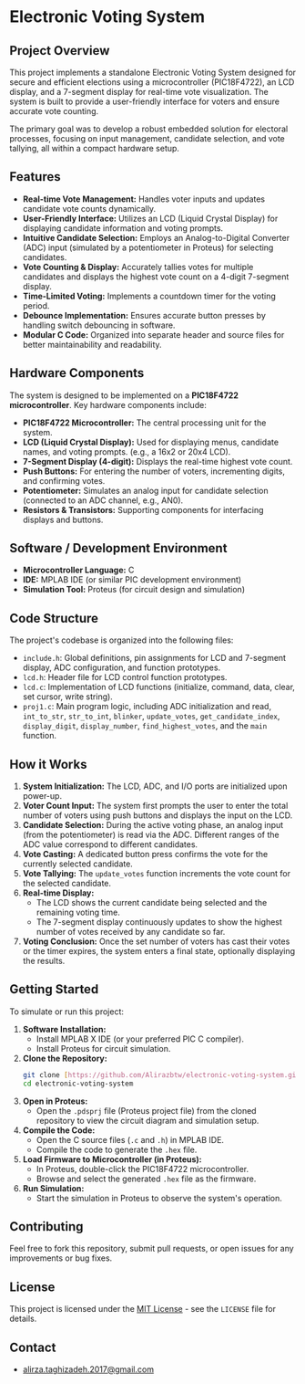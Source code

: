 # Electronic Voting System

## Project Overview

This project implements a standalone Electronic Voting System designed for secure and efficient elections using a microcontroller (PIC18F4722), an LCD display, and a 7-segment display for real-time vote visualization. The system is built to provide a user-friendly interface for voters and ensure accurate vote counting.

The primary goal was to develop a robust embedded solution for electoral processes, focusing on input management, candidate selection, and vote tallying, all within a compact hardware setup.

## Features

* **Real-time Vote Management:** Handles voter inputs and updates candidate vote counts dynamically.
* **User-Friendly Interface:** Utilizes an LCD (Liquid Crystal Display) for displaying candidate information and voting prompts.
* **Intuitive Candidate Selection:** Employs an Analog-to-Digital Converter (ADC) input (simulated by a potentiometer in Proteus) for selecting candidates.
* **Vote Counting & Display:** Accurately tallies votes for multiple candidates and displays the highest vote count on a 4-digit 7-segment display.
* **Time-Limited Voting:** Implements a countdown timer for the voting period.
* **Debounce Implementation:** Ensures accurate button presses by handling switch debouncing in software.
* **Modular C Code:** Organized into separate header and source files for better maintainability and readability.

## Hardware Components

The system is designed to be implemented on a **PIC18F4722 microcontroller**. Key hardware components include:

* **PIC18F4722 Microcontroller:** The central processing unit for the system.
* **LCD (Liquid Crystal Display):** Used for displaying menus, candidate names, and voting prompts. (e.g., a 16x2 or 20x4 LCD).
* **7-Segment Display (4-digit):** Displays the real-time highest vote count.
* **Push Buttons:** For entering the number of voters, incrementing digits, and confirming votes.
* **Potentiometer:** Simulates an analog input for candidate selection (connected to an ADC channel, e.g., AN0).
* **Resistors & Transistors:** Supporting components for interfacing displays and buttons.

## Software / Development Environment

* **Microcontroller Language:** C
* **IDE:** MPLAB IDE (or similar PIC development environment)
* **Simulation Tool:** Proteus (for circuit design and simulation)

## Code Structure

The project's codebase is organized into the following files:

* `include.h`: Global definitions, pin assignments for LCD and 7-segment display, ADC configuration, and function prototypes.
* `lcd.h`: Header file for LCD control function prototypes.
* `lcd.c`: Implementation of LCD functions (initialize, command, data, clear, set cursor, write string).
* `proj1.c`: Main program logic, including ADC initialization and read, `int_to_str`, `str_to_int`, `blinker`, `update_votes`, `get_candidate_index`, `display_digit`, `display_number`, `find_highest_votes`, and the `main` function.

## How it Works

1.  **System Initialization:** The LCD, ADC, and I/O ports are initialized upon power-up.
2.  **Voter Count Input:** The system first prompts the user to enter the total number of voters using push buttons and displays the input on the LCD.
3.  **Candidate Selection:** During the active voting phase, an analog input (from the potentiometer) is read via the ADC. Different ranges of the ADC value correspond to different candidates.
4.  **Vote Casting:** A dedicated button press confirms the vote for the currently selected candidate.
5.  **Vote Tallying:** The `update_votes` function increments the vote count for the selected candidate.
6.  **Real-time Display:**
    * The LCD shows the current candidate being selected and the remaining voting time.
    * The 7-segment display continuously updates to show the highest number of votes received by any candidate so far.
7.  **Voting Conclusion:** Once the set number of voters has cast their votes or the timer expires, the system enters a final state, optionally displaying the results.

## Getting Started

To simulate or run this project:

1.  **Software Installation:**
    * Install MPLAB X IDE (or your preferred PIC C compiler).
    * Install Proteus for circuit simulation.
2.  **Clone the Repository:**
    ```bash
    git clone [https://github.com/Alirazbtw/electronic-voting-system.git](https://github.com/Alirzabtw/electronic-voting-system.git)
    cd electronic-voting-system
    ```
3.  **Open in Proteus:**
    * Open the `.pdsprj` file (Proteus project file) from the cloned repository to view the circuit diagram and simulation setup.
4.  **Compile the Code:**
    * Open the C source files (`.c` and `.h`) in MPLAB IDE.
    * Compile the code to generate the `.hex` file.
5.  **Load Firmware to Microcontroller (in Proteus):**
    * In Proteus, double-click the PIC18F4722 microcontroller.
    * Browse and select the generated `.hex` file as the firmware.
6.  **Run Simulation:**
    * Start the simulation in Proteus to observe the system's operation.

## Contributing

Feel free to fork this repository, submit pull requests, or open issues for any improvements or bug fixes.

## License

This project is licensed under the [MIT License](LICENSE) - see the `LICENSE` file for details.

## Contact

* alirza.taghizadeh.2017@gmail.com
